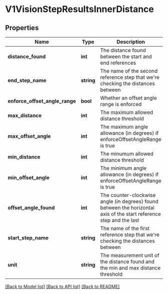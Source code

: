# V1VisionStepResultsInnerDistance

## Properties
Name | Type | Description | Notes
------------ | ------------- | ------------- | -------------
**distance_found** | **int** | The distance found between the start and end references | [optional] 
**end_step_name** | **string** | The name of the second reference step that we&#x27;re checking the distances between | [optional] 
**enforce_offset_angle_range** | **bool** | Whether an offset angle range is enforced | [optional] 
**max_distance** | **int** | The maximum allowed distance threshold | [optional] 
**max_offset_angle** | **int** | The maximum angle allowance (in degrees) if enforceOffsetAngleRange is true | [optional] 
**min_distance** | **int** | The minumum allowed distance threshold | [optional] 
**min_offset_angle** | **int** | The minimum angle allowance (in degrees) if enforceOffsetAngleRange is true | [optional] 
**offset_angle_found** | **int** | The counter-clockwise angle (in degrees) found between the horizontal axis of the start reference step and the last | [optional] 
**start_step_name** | **string** | The name of the first reference step that we&#x27;re checking the distances between | [optional] 
**unit** | **string** | The measurement unit of the distance found and the min and max distance threshold | [optional] 

[[Back to Model list]](../../README.md#documentation-for-models) [[Back to API list]](../../README.md#documentation-for-api-endpoints) [[Back to README]](../../README.md)

